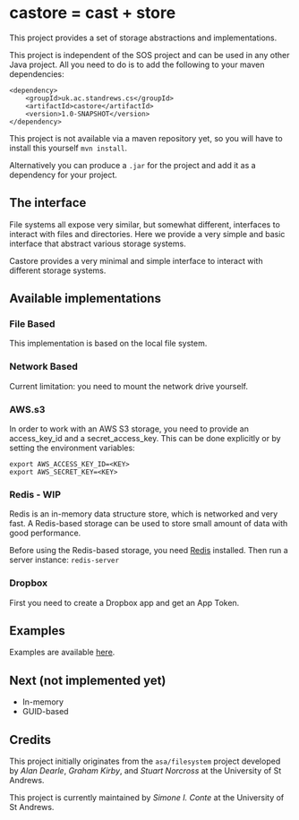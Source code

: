 # castore = cast + store

This project provides a set of storage abstractions and implementations.

This project is independent of the SOS project and can be used in any other Java project.
All you need to do is to add the following to your maven dependencies:

```
<dependency>
    <groupId>uk.ac.standrews.cs</groupId>
    <artifactId>castore</artifactId>
    <version>1.0-SNAPSHOT</version>
</dependency>
```

This project is not available via a maven repository yet, so you will have to install this yourself `mvn install`.

Alternatively you can produce a `.jar` for the project and add it as a dependency for your project.

## The interface

File systems all expose very similar, but somewhat different, interfaces to interact with files and directories.
Here we provide a very simple and basic interface that abstract various storage systems.

Castore provides a very minimal and simple interface to interact with different storage systems.

## Available implementations

### File Based

This implementation is based on the local file system.


### Network Based

Current limitation: you need to mount the network drive yourself.


### AWS.s3

In order to work with an AWS S3 storage, you need to provide an access_key_id and a secret_access_key.
This can be done explicitly or by setting the environment variables:
```
export AWS_ACCESS_KEY_ID=<KEY>
export AWS_SECRET_KEY=<KEY>
```


### Redis - WIP

Redis is an in-memory data structure store, which is networked and very fast.
A Redis-based storage can be used to store small amount of data with good performance.

Before using the Redis-based storage, you need [Redis](https://redis.io) installed. Then run a server instance: `redis-server`

### Dropbox

First you need to create a Dropbox app and get an App Token.

## Examples

Examples are available [here](src/main/java/uk/ac/standrews/cs/storage/examples).

## Next (not implemented yet)

- In-memory
- GUID-based

## Credits

This project initially originates from the `asa/filesystem` project developed by *Alan Dearle*, *Graham Kirby*, and *Stuart Norcross* at the University of St Andrews.

This project is currently maintained by *Simone I. Conte* at the University of St Andrews.
